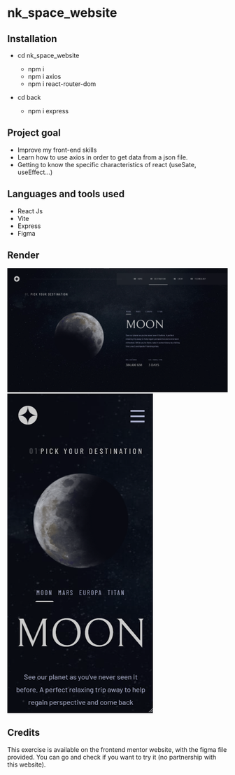 # nk_space_website

## Installation

- cd nk_space_website
  - npm i
  - npm i axios
  - npm i react-router-dom
  
- cd back
  - npm i express 

## Project goal

  - Improve my front-end skills
  - Learn how to use axios in order to get data from a json file.
  - Getting to know the specific characteristics of react (useSate, useEffect...)

## Languages and tools used

  - React Js
  - Vite
  - Express
  - Figma

## Render

![alt_text](./nk_space_website/src/assets/render_desktop_destination.png)
![alt_text](./nk_space_website/src/assets/render_mobile_destination.png)

## Credits

  This exercise is available on the frontend mentor website, with the figma file
  provided. You can go and check if you want to try it (no partnership with this website).
